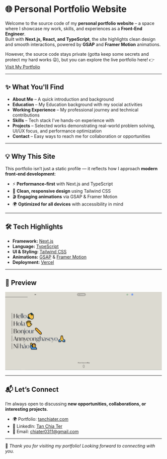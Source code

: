 # 🌐 Personal Portfolio Website

Welcome to the source code of my **personal portfolio website** – a space where I showcase my work, skills, and experiences as a **Front-End Engineer**.  
Built with **Next.js, React, and TypeScript**, the site highlights clean design and smooth interactions, powered by **GSAP** and **Framer Motion** animations.

However, the source code stays private (gotta keep some secrets and protect my hard works 😜), but you can explore the live portfolio here!
👉 [Visit My Portfolio](https://tanchiater.com)

---

## ✨ What You'll Find

- **About Me** – A quick introduction and background
- **Education** – My Education background with my social activities
- **Working Experience** – My professional journey and technical contributions
- **Skills** – Tech stack I’ve hands-on experience with
- **Projects** – Selected works demonstrating real-world problem solving, UI/UX focus, and performance optimization
- **Contact** – Easy ways to reach me for collaboration or opportunities

---

## 💡 Why This Site

This portfolio isn’t just a static profile — it reflects how I approach **modern front-end development**:

- ⚡ **Performance-first** with Next.js and TypeScript
- 🎨 **Clean, responsive design** using Tailwind CSS
- 🎬 **Engaging animations** via GSAP & Framer Motion
- 🌍 **Optimized for all devices** with accessibility in mind

---

## 🛠 Tech Highlights

- **Framework:** [Next.js](https://nextjs.org/)
- **Language:** [TypeScript](https://www.typescriptlang.org/)
- **UI & Styling:** [Tailwind CSS](https://tailwindcss.com/)
- **Animations:** [GSAP](https://greensock.com/gsap/) & [Framer Motion](https://www.framer.com/motion/)
- **Deployment:** [Vercel](https://vercel.com/)

---

## 📸 Preview

<!-- Add screenshots or GIFs of your portfolio landing page and project sections -->

![Portfolio Screenshot](./public/preview.PNG)

---

## 📬 Let’s Connect

I’m always open to discussing **new opportunities, collaborations, or interesting projects**.

- 🌍 Portfolio: [tanchiater.com](https://tanchiater.com)
- 💼 LinkedIn: [Tan Chia Ter](https://www.linkedin.com/in/tanchiater/)
- 📧 Email: chiater0311@gmail.com

---

🔹 _Thank you for visiting my portfolio! Looking forward to connecting with you._
